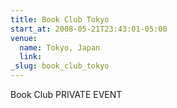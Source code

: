 ```yaml
---
title: Book Club Tokyo
start_at: 2008-05-21T23:43:01-05:00
venue:
  name: Tokyo, Japan
  link:
_slug: book_club_tokyo
---
```


Book Club
PRIVATE EVENT
